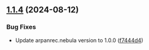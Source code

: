 ## [1.1.4](https://github.com/arpanrec/vaultops/compare/1.1.3...1.1.4) (2024-08-12)


### Bug Fixes

* Update arpanrec.nebula version to 1.0.0 ([f7444d4](https://github.com/arpanrec/vaultops/commit/f7444d41942be5addfa1cbbcd22d049e0e465050))
